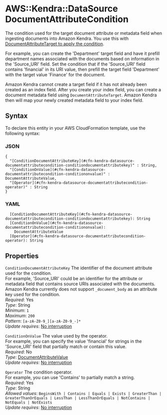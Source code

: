 # AWS::Kendra::DataSource DocumentAttributeCondition<a name="aws-properties-kendra-datasource-documentattributecondition"></a>

The condition used for the target document attribute or metadata field when ingesting documents into Amazon Kendra\. You use this with [DocumentAttributeTarget to apply the condition](https://docs.aws.amazon.com/kendra/latest/dg/API_DocumentAttributeTarget.html)\.

For example, you can create the 'Department' target field and have it prefill department names associated with the documents based on information in the 'Source\_URI' field\. Set the condition that if the 'Source\_URI' field contains 'financial' in its URI value, then prefill the target field 'Department' with the target value 'Finance' for the document\.

Amazon Kendra cannot create a target field if it has not already been created as an index field\. After you create your index field, you can create a document metadata field using `DocumentAttributeTarget`\. Amazon Kendra then will map your newly created metadata field to your index field\.

## Syntax<a name="aws-properties-kendra-datasource-documentattributecondition-syntax"></a>

To declare this entity in your AWS CloudFormation template, use the following syntax:

### JSON<a name="aws-properties-kendra-datasource-documentattributecondition-syntax.json"></a>

```
{
  "[ConditionDocumentAttributeKey](#cfn-kendra-datasource-documentattributecondition-conditiondocumentattributekey)" : String,
  "[ConditionOnValue](#cfn-kendra-datasource-documentattributecondition-conditiononvalue)" : DocumentAttributeValue,
  "[Operator](#cfn-kendra-datasource-documentattributecondition-operator)" : String
}
```

### YAML<a name="aws-properties-kendra-datasource-documentattributecondition-syntax.yaml"></a>

```
  [ConditionDocumentAttributeKey](#cfn-kendra-datasource-documentattributecondition-conditiondocumentattributekey): String
  [ConditionOnValue](#cfn-kendra-datasource-documentattributecondition-conditiononvalue): 
    DocumentAttributeValue
  [Operator](#cfn-kendra-datasource-documentattributecondition-operator): String
```

## Properties<a name="aws-properties-kendra-datasource-documentattributecondition-properties"></a>

`ConditionDocumentAttributeKey`  <a name="cfn-kendra-datasource-documentattributecondition-conditiondocumentattributekey"></a>
The identifier of the document attribute used for the condition\.  
For example, 'Source\_URI' could be an identifier for the attribute or metadata field that contains source URIs associated with the documents\.  
Amazon Kendra currently does not support `_document_body` as an attribute key used for the condition\.  
*Required*: Yes  
*Type*: String  
*Minimum*: `1`  
*Maximum*: `200`  
*Pattern*: `[a-zA-Z0-9_][a-zA-Z0-9_-]*`  
*Update requires*: [No interruption](https://docs.aws.amazon.com/AWSCloudFormation/latest/UserGuide/using-cfn-updating-stacks-update-behaviors.html#update-no-interrupt)

`ConditionOnValue`  <a name="cfn-kendra-datasource-documentattributecondition-conditiononvalue"></a>
The value used by the operator\.  
For example, you can specify the value 'financial' for strings in the 'Source\_URI' field that partially match or contain this value\.  
*Required*: No  
*Type*: [DocumentAttributeValue](aws-properties-kendra-datasource-documentattributevalue.md)  
*Update requires*: [No interruption](https://docs.aws.amazon.com/AWSCloudFormation/latest/UserGuide/using-cfn-updating-stacks-update-behaviors.html#update-no-interrupt)

`Operator`  <a name="cfn-kendra-datasource-documentattributecondition-operator"></a>
The condition operator\.  
For example, you can use 'Contains' to partially match a string\.  
*Required*: Yes  
*Type*: String  
*Allowed values*: `BeginsWith | Contains | Equals | Exists | GreaterThan | GreaterThanOrEquals | LessThan | LessThanOrEquals | NotContains | NotEquals | NotExists`  
*Update requires*: [No interruption](https://docs.aws.amazon.com/AWSCloudFormation/latest/UserGuide/using-cfn-updating-stacks-update-behaviors.html#update-no-interrupt)